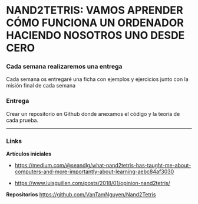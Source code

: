 # NAND2TETRIS: VAMOS APRENDER CÓMO FUNCIONA UN ORDENADOR HACIENDO NOSOTROS UNO DESDE CERO

### Cada semana realizaremos una entrega
Cada semana os entregaré una ficha con ejemplos y ejercicios junto con la misión final de cada semana

### Entrega
Crear un repositorio en Github donde anexamos el código y la teoría de cada prueba.

---
### Links

**Artículos iniciales**

* https://medium.com/@seandlg/what-nand2tetris-has-taught-me-about-computers-and-more-importantly-about-learning-aebc84af3030

* https://www.luisguillen.com/posts/2018/01/opinion-nand2tetris/

**Repositorios**
https://github.com/VanTamNguyen/Nand2Tetris

